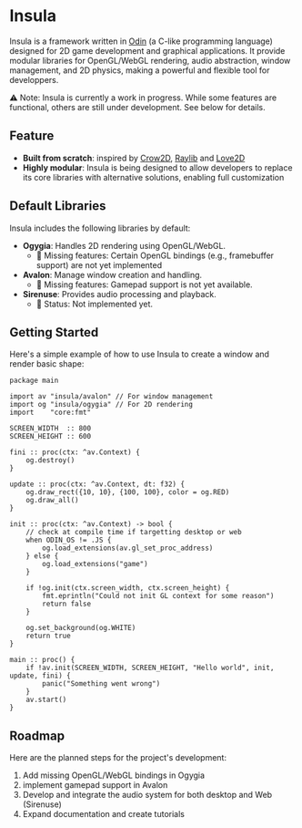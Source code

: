 # Insula
Insula is a framework written in [Odin](https://odin-lang.org) (a C-like programming language) designed for 2D game development and graphical applications. It provide
modular libraries for OpenGL/WebGL rendering, audio abstraction, window management, and 2D physics, making a powerful and flexible tool for developpers.


⚠️ Note: Insula is currently a work in progress. While some features are functional, others are still under development. See below for details.


## Feature
- **Built from scratch**: inspired by [Crow2D](https://github.com/gingerBill/crow2d/), [Raylib](https://github.com/raysan5/raylib) and [Love2D](https://www.love2d.org/)
- **Highly modular**: Insula is being designed to allow developers to replace its core libraries with alternative solutions, enabling full customization

## Default Libraries

Insula includes the following libraries by default:
- **Ogygia**: Handles 2D rendering using OpenGL/WebGL.
  - 🚧 Missing features: Certain OpenGL bindings (e.g., framebuffer support) are not yet implemented
- **Avalon**: Manage window creation and handling.
  - 🚧 Missing features: Gamepad support is not yet available.
- **Sirenuse**: Provides audio processing and playback.
  - 🚧 Status: Not implemented yet.
  
## Getting Started

Here's a simple example of how to use Insula to create a window and render basic shape:
```odin
package main

import av "insula/avalon" // For window management
import og "insula/ogygia" // For 2D rendering
import    "core:fmt"

SCREEN_WIDTH  :: 800
SCREEN_HEIGHT :: 600

fini :: proc(ctx: ^av.Context) {
    og.destroy()
}

update :: proc(ctx: ^av.Context, dt: f32) {
    og.draw_rect({10, 10}, {100, 100}, color = og.RED)
    og.draw_all()
}

init :: proc(ctx: ^av.Context) -> bool {
    // check at compile time if targetting desktop or web
    when ODIN_OS != .JS {
        og.load_extensions(av.gl_set_proc_address)
    } else {
        og.load_extensions("game")
    }
	
    if !og.init(ctx.screen_width, ctx.screen_height) {
        fmt.eprintln("Could not init GL context for some reason")
        return false
    }
	
    og.set_background(og.WHITE)
    return true
}

main :: proc() {
    if !av.init(SCREEN_WIDTH, SCREEN_HEIGHT, "Hello world", init, update, fini) {
        panic("Something went wrong")
    }
    av.start()
}
```

## Roadmap
Here are the planned steps for the project's development:
1. Add missing OpenGL/WebGL bindings in Ogygia
2. implement gamepad support in Avalon
3. Develop and integrate the audio system for both desktop and Web (Sirenuse)
4. Expand documentation and create tutorials

